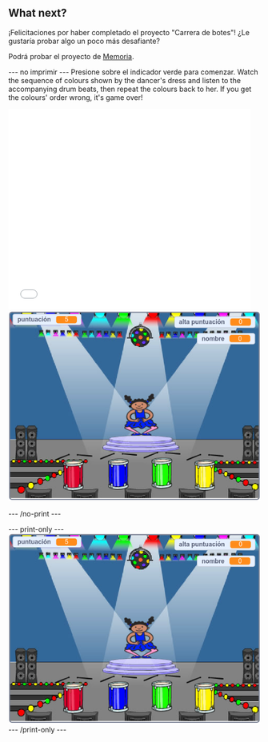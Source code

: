 ## What next?

¡Felicitaciones por haber completado el proyecto "Carrera de botes"! ¿Le gustaría probar algo un poco más desafiante?

Podrá probar el proyecto de [Memoria](https://projects.raspberrypi.org/en/projects/memory?utm_source=pathway&utm_medium=whatnext&utm_campaign=projects).

\--- no imprimir \--- Presione sobre el indicador verde para comenzar. Watch the sequence of colours shown by the dancer's dress and listen to the accompanying drum beats, then repeat the colours back to her. If you get the colours' order wrong, it's game over!

<div class="scratch-preview">
  <iframe allowtransparency="true" width="485" height="402" src="//scratch.mit.edu/projects/embed/284452634/?autostart=false" frameborder="0" allowfullscreen scrolling="no" mark="crwd-mark"></iframe> <img src="images/memory-screenshot.png" />
</div>

\--- /no-print \---

\--- print-only \--- ![screenshot of finished game](images/memory-screenshot.png) \--- /print-only \---